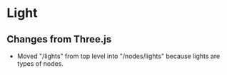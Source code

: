 # Light

## Changes from Three.js

* Moved "/lights" from top level into "/nodes/lights" because lights are types of nodes.

